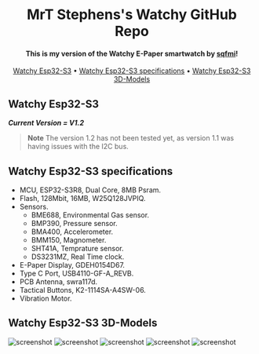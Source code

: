 
<h1 align="center">
  <br>
  MrT Stephens's Watchy GitHub Repo
  <br>
</h1>

<h4 align="center">This is my version of the Watchy E-Paper smartwatch by <a href="https://watchy.sqfmi.com" target="_blank">sqfmi</a>!</h4>

<p align="center">
  <a href="#watchy-esp32-s3">Watchy Esp32-S3</a> •
  <a href="#watchy-esp32-s3-specifications">Watchy Esp32-S3 specifications</a> •
   <a href="#watchy-esp32-s3-3d-models">Watchy Esp32-S3 3D-Models</a>
</p>

## Watchy Esp32-S3
***Current Version = V1.2***
> **Note**
> The version 1.2 has not been tested yet, as version 1.1 was having issues with the I2C bus.

## Watchy Esp32-S3 specifications
* MCU, ESP32-S3R8, Dual Core, 8MB Psram.
* Flash, 128Mbit, 16MB, W25Q128JVPIQ.
* Sensors.
   - BME688, Environmental Gas sensor.
   - BMP390, Pressure sensor.
   - BMA400, Accelerometer.
   - BMM150, Magnometer.
   - SHT41A, Temprature sensor.
   - DS3231MZ, Real Time clock.
* E-Paper Display, GDEH0154D67.
* Type C Port, USB4110-GF-A_REVB.
* PCB Antenna, swra117d.
* Tactical Buttons, K2-1114SA-A4SW-06.
* Vibration Motor.

## Watchy Esp32-S3 3D-Models
![screenshot](https://github.com/MrT-Stephens/Watchy_MrT/blob/main/Watchy-MrT-ESP32-S3-V1.2/3d%20model/Watchy-MrT-Esp32-s3-v1.2-0.png)
![screenshot](https://github.com/MrT-Stephens/Watchy_MrT/blob/main/Watchy-MrT-ESP32-S3-V1.2/3d%20model/Watchy-MrT-Esp32-s3-v1.2-1.png)
![screenshot](https://github.com/MrT-Stephens/Watchy_MrT/blob/main/Watchy-MrT-ESP32-S3-V1.2/3d%20model/Watchy-MrT-Esp32-s3-v1.2-2.png)
![screenshot](https://github.com/MrT-Stephens/Watchy_MrT/blob/main/Watchy-MrT-ESP32-S3-V1.2/3d%20model/Watchy-MrT-Esp32-s3-v1.2-3.png)
![screenshot](https://github.com/MrT-Stephens/Watchy_MrT/blob/main/Watchy-MrT-ESP32-S3-V1.2/3d%20model/Watchy-MrT-Esp32-s3-v1.2-4.png)
